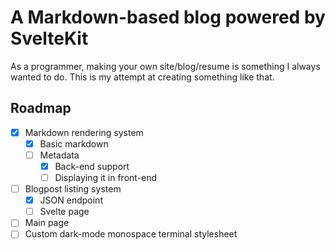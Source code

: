# A Markdown-based blog powered by SvelteKit

As a programmer, making your own site/blog/resume is something I always wanted to do. This is my attempt at creating something like that.

## Roadmap

- [x] Markdown rendering system
  - [x] Basic markdown
  - [ ] Metadata
    - [x] Back-end support
    - [ ] Displaying it in front-end 

- [ ] Blogpost listing system
  - [x] JSON endpoint
  - [ ] Svelte page
- [ ] Main page
- [ ] Custom dark-mode monospace terminal stylesheet
